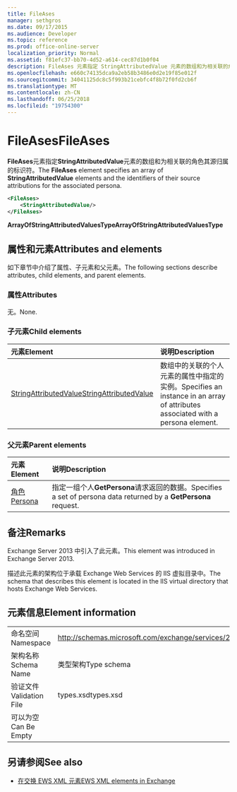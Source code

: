 ```yaml
---
title: FileAses
manager: sethgros
ms.date: 09/17/2015
ms.audience: Developer
ms.topic: reference
ms.prod: office-online-server
localization_priority: Normal
ms.assetid: f81efc37-bb70-4d52-a614-cec87d1b0f04
description: FileAses 元素指定 StringAttributedValue 元素的数组和为相关联的角色其源归属的标识符。
ms.openlocfilehash: e660c74135dca9a2eb58b3486e0d2e19f85e012f
ms.sourcegitcommit: 34041125dc8c5f993b21cebfc4f8b72f0fd2cb6f
ms.translationtype: MT
ms.contentlocale: zh-CN
ms.lasthandoff: 06/25/2018
ms.locfileid: "19754300"
---
```

# <a name="fileases"></a><span data-ttu-id="40d45-103">FileAses</span><span class="sxs-lookup"><span data-stu-id="40d45-103">FileAses</span></span>

<span data-ttu-id="40d45-104">**FileAses**元素指定**StringAttributedValue**元素的数组和为相关联的角色其源归属的标识符。</span><span class="sxs-lookup"><span data-stu-id="40d45-104">The **FileAses** element specifies an array of **StringAttributedValue** elements and the identifiers of their source attributions for the associated persona.</span></span> 
  
```XML
<FileAses>
    <StringAttributedValue/>
</FileAses>
```

 <span data-ttu-id="40d45-105">**ArrayOfStringAttributedValuesType**</span><span class="sxs-lookup"><span data-stu-id="40d45-105">**ArrayOfStringAttributedValuesType**</span></span>
## <a name="attributes-and-elements"></a><span data-ttu-id="40d45-106">属性和元素</span><span class="sxs-lookup"><span data-stu-id="40d45-106">Attributes and elements</span></span>

<span data-ttu-id="40d45-107">如下章节中介绍了属性、子元素和父元素。</span><span class="sxs-lookup"><span data-stu-id="40d45-107">The following sections describe attributes, child elements, and parent elements.</span></span>
  
### <a name="attributes"></a><span data-ttu-id="40d45-108">属性</span><span class="sxs-lookup"><span data-stu-id="40d45-108">Attributes</span></span>

<span data-ttu-id="40d45-109">无。</span><span class="sxs-lookup"><span data-stu-id="40d45-109">None.</span></span>
  
### <a name="child-elements"></a><span data-ttu-id="40d45-110">子元素</span><span class="sxs-lookup"><span data-stu-id="40d45-110">Child elements</span></span>

|<span data-ttu-id="40d45-111">**元素**</span><span class="sxs-lookup"><span data-stu-id="40d45-111">**Element**</span></span>|<span data-ttu-id="40d45-112">**说明**</span><span class="sxs-lookup"><span data-stu-id="40d45-112">**Description**</span></span>|
|:-----|:-----|
|[<span data-ttu-id="40d45-113">StringAttributedValue</span><span class="sxs-lookup"><span data-stu-id="40d45-113">StringAttributedValue</span></span>](stringattributedvalue.md) <br/> |<span data-ttu-id="40d45-114">数组中的关联的个人元素的属性中指定的实例。</span><span class="sxs-lookup"><span data-stu-id="40d45-114">Specifies an instance in an array of attributes associated with a persona element.</span></span>  <br/> |
   
### <a name="parent-elements"></a><span data-ttu-id="40d45-115">父元素</span><span class="sxs-lookup"><span data-stu-id="40d45-115">Parent elements</span></span>

|<span data-ttu-id="40d45-116">**元素**</span><span class="sxs-lookup"><span data-stu-id="40d45-116">**Element**</span></span>|<span data-ttu-id="40d45-117">**说明**</span><span class="sxs-lookup"><span data-stu-id="40d45-117">**Description**</span></span>|
|:-----|:-----|
|[<span data-ttu-id="40d45-118">角色</span><span class="sxs-lookup"><span data-stu-id="40d45-118">Persona</span></span>](persona.md) <br/> |<span data-ttu-id="40d45-119">指定一组个人**GetPersona**请求返回的数据。</span><span class="sxs-lookup"><span data-stu-id="40d45-119">Specifies a set of persona data returned by a **GetPersona** request.</span></span>  <br/> |
   
## <a name="remarks"></a><span data-ttu-id="40d45-120">备注</span><span class="sxs-lookup"><span data-stu-id="40d45-120">Remarks</span></span>

<span data-ttu-id="40d45-121">Exchange Server 2013 中引入了此元素。</span><span class="sxs-lookup"><span data-stu-id="40d45-121">This element was introduced in Exchange Server 2013.</span></span>
  
<span data-ttu-id="40d45-122">描述此元素的架构位于承载 Exchange Web Services 的 IIS 虚拟目录中。</span><span class="sxs-lookup"><span data-stu-id="40d45-122">The schema that describes this element is located in the IIS virtual directory that hosts Exchange Web Services.</span></span>
  
## <a name="element-information"></a><span data-ttu-id="40d45-123">元素信息</span><span class="sxs-lookup"><span data-stu-id="40d45-123">Element information</span></span>

|||
|:-----|:-----|
|<span data-ttu-id="40d45-124">命名空间</span><span class="sxs-lookup"><span data-stu-id="40d45-124">Namespace</span></span>  <br/> |http://schemas.microsoft.com/exchange/services/2006/types  <br/> |
|<span data-ttu-id="40d45-125">架构名称</span><span class="sxs-lookup"><span data-stu-id="40d45-125">Schema Name</span></span>  <br/> |<span data-ttu-id="40d45-126">类型架构</span><span class="sxs-lookup"><span data-stu-id="40d45-126">Type schema</span></span>  <br/> |
|<span data-ttu-id="40d45-127">验证文件</span><span class="sxs-lookup"><span data-stu-id="40d45-127">Validation File</span></span>  <br/> |<span data-ttu-id="40d45-128">types.xsd</span><span class="sxs-lookup"><span data-stu-id="40d45-128">types.xsd</span></span>  <br/> |
|<span data-ttu-id="40d45-129">可以为空</span><span class="sxs-lookup"><span data-stu-id="40d45-129">Can Be Empty</span></span>  <br/> ||
   
## <a name="see-also"></a><span data-ttu-id="40d45-130">另请参阅</span><span class="sxs-lookup"><span data-stu-id="40d45-130">See also</span></span>



- [<span data-ttu-id="40d45-131">在交换 EWS XML 元素</span><span class="sxs-lookup"><span data-stu-id="40d45-131">EWS XML elements in Exchange</span></span>](ews-xml-elements-in-exchange.md)

